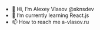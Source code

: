 - 👋 Hi, I’m Alexey Vlasov @sknsdev
- 🌱 I’m currently learning React.js
- 📫 How to reach me a-vlasov.ru

